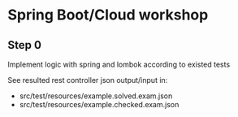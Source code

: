 # Spring Boot/Cloud workshop

## Step 0

Implement logic with spring and lombok according to existed tests

See resulted rest controller json output/input in:

* src/test/resources/example.solved.exam.json
* src/test/resources/example.checked.exam.json